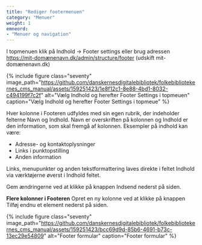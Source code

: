 ```yaml
---
title: "Rediger footermenuen"
category: "Menuer"
weight: 1
emneord:
- "Menuer og navigation"
---
```

I topmenuen klik på Indhold -> Footer settings eller brug adressen https://mit-domænenavn.dk/admin/structure/footer (udskift mit-domænenavn.dk)

{% include figure class="seventy" image_path="https://github.com/danskernesdigitalebibliotek/folkebibliotekernes_cms_manual/assets/159251423/1e8f12c1-8e88-4bd1-8032-c494199f7c2f" alt="Vælg Indhold og herefter Footer Settings i topmeuen" caption="Vælg Indhold og herefter Footer Settings i topmeue" %}

Hver kolonne i Footeren udfyldes med sin egen rubrik, der indeholder felterne Navn og Indhold. Navn er overskriften på kolonnen og Indhold er den information, som skal fremgå af kolonnen. Eksempler på indhold kan være:

- Adresse- og kontaktoplysninger
- Links i punktopstilling
- Anden information

Links, menupunkter og anden tekstformattering laves direkte i feltet Indhold via værktøjerne øverst i Indhold feltet.

Gem ændringerne ved at klikke på knappen Indsend nederst på siden.

**Flere kolonner i Footeren**
Opret en ny kolonne ved at klikke på knappen Tilføj endnu et element nederst på siden.

{% include figure class="seventy" image_path="https://github.com/danskernesdigitalebibliotek/folkebibliotekernes_cms_manual/assets/159251423/bcc69d9d-85b6-4691-b73c-13ec29e54809" alt="Footer formular" caption="Footer formular" %}
